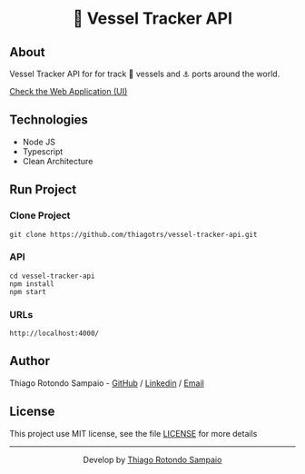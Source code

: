 <h1 align="center">🎯 Vessel Tracker API</h1>

## About

Vessel Tracker API for for track 🚢 vessels and ⚓ ports around the world.

<a href="https://github.com/thiagotrs/vessel-tracker/">Check the Web Application (UI)</a>


## Technologies

- Node JS
- Typescript
- Clean Architecture

## Run Project

### Clone Project

```git
git clone https://github.com/thiagotrs/vessel-tracker-api.git
```

### API

```shell
cd vessel-tracker-api
npm install
npm start
```

### URLs

```
http://localhost:4000/
```

## Author

Thiago Rotondo Sampaio - [GitHub](https://github.com/thiagotrs) / [Linkedin](https://www.linkedin.com/in/thiago-rotondo-sampaio) / [Email](mailto:thiagorot@gmail.com)

## License

This project use MIT license, see the file [LICENSE](./LICENSE.md) for more details

---

<p align="center">Develop by <a href="https://github.com/thiagotrs">Thiago Rotondo Sampaio</a></p>